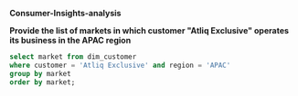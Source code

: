 **Consumer-Insights-analysis**
<br/>

**Provide the list of markets in which customer "Atliq Exclusive" operates its
business in the APAC region**
````sql
select market from dim_customer
where customer = 'Atliq Exclusive' and region = 'APAC'
group by market
order by market;
````
